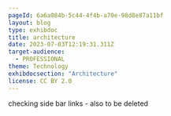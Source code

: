 ```yaml
---
pageId: 6a6a084b-5c44-4f4b-a70e-98d8e87a11bf
layout: blog
type: exhibdoc
title: architecture
date: 2023-07-03T12:19:31.311Z
target-audience:
  - PROFESSIONAL
theme: Technology
exhibdocsection: "Architecture"
license: CC BY 2.0
---
```

checking side bar links - also to be deleted
